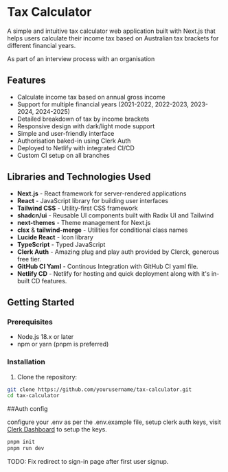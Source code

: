 # Tax Calculator

A simple and intuitive tax calculator web application built with Next.js that helps users calculate their income tax based on Australian tax brackets for different financial years.

As part of an interview process with an organisation

## Features

- Calculate income tax based on annual gross income
- Support for multiple financial years (2021-2022, 2022-2023, 2023-2024, 2024-2025)
- Detailed breakdown of tax by income brackets
- Responsive design with dark/light mode support
- Simple and user-friendly interface
- Authorisation baked-in using Clerk Auth
- Deployed to Netlify with integrated CI/CD
- Custom CI setup on all branches

## Libraries and Technologies Used

- **Next.js** - React framework for server-rendered applications
- **React** - JavaScript library for building user interfaces
- **Tailwind CSS** - Utility-first CSS framework
- **shadcn/ui** - Reusable UI components built with Radix UI and Tailwind
- **next-themes** - Theme management for Next.js
- **clsx** & **tailwind-merge** - Utilities for conditional class names
- **Lucide React** - Icon library
- **TypeScript** - Typed JavaScript
- **Clerk Auth** - Amazing plug and play auth provided by Clerck, generous free tier.
- **GitHub CI Yaml** - Continous Integration with GitHub CI yaml file.
- **Netlify CD** - Netlify for hosting and quick deployment along with it's in-built CD features.

## Getting Started

### Prerequisites

- Node.js 18.x or later
- npm or yarn (pnpm is preferred)

### Installation

1. Clone the repository:

```bash
git clone https://github.com/yourusername/tax-calculator.git
cd tax-calculator
```

##Auth config

configure your .env as per the .env.example file, setup clerk auth keys, visit [Clerk Dashboard](https://dashboard.clerk.com/apps/) to setup the keys.

```bash
pnpm init
pnpm run dev
```

TODO:
Fix redirect to sign-in page after first user signup.
